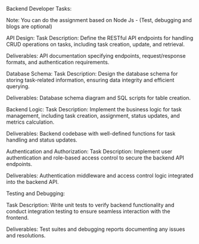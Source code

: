 Backend Developer Tasks:

Note:  You can do the assignment based on Node Js -  (Test, debugging and blogs are optional)

API Design:
Task Description: Define the RESTful API endpoints for handling CRUD operations on tasks, including task creation, update, and retrieval.


Deliverables: API documentation specifying endpoints, request/response formats, and authentication requirements.


Database Schema:
Task Description: Design the database schema for storing task-related information, ensuring data integrity and efficient querying.


Deliverables: Database schema diagram and SQL scripts for table creation.


Backend Logic:
Task Description: Implement the business logic for task management, including task creation, assignment, status updates, and metrics calculation.


Deliverables: Backend codebase with well-defined functions for task handling and status updates.


Authentication and Authorization:
Task Description: Implement user authentication and role-based access control to secure the backend API endpoints.


Deliverables: Authentication middleware and access control logic integrated into the backend API.


Testing and Debugging:


Task Description: Write unit tests to verify backend functionality and conduct integration testing to ensure seamless interaction with the frontend.


Deliverables: Test suites and debugging reports documenting any issues and resolutions.
